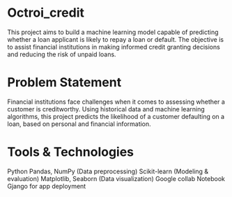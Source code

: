 # Octroi_credit
This project aims to build a machine learning model capable of predicting whether a loan applicant is likely to repay a loan or default. The objective is to assist financial institutions in making informed credit granting decisions and reducing the risk of unpaid loans.

# Problem Statement
Financial institutions face challenges when it comes to assessing whether a customer is creditworthy. Using historical data and machine learning algorithms, this project predicts the likelihood of a customer defaulting on a loan, based on personal and financial information.

# Tools & Technologies
Python
Pandas, NumPy (Data preprocessing)
Scikit-learn (Modeling & evaluation)
Matplotlib, Seaborn (Data visualization)
Google collab Notebook
Gjango for app deployment
